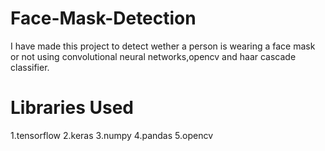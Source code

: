 # Face-Mask-Detection
I have made this project to detect wether a person is wearing a face mask or not using convolutional neural networks,opencv and haar cascade classifier.
# Libraries Used
1.tensorflow
2.keras
3.numpy
4.pandas
5.opencv
